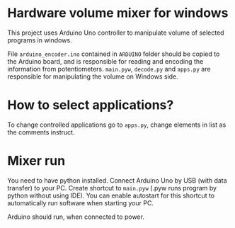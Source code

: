 # Hardware volume mixer for windows

This project uses Arduino Uno controller to manipulate volume of selected programs in windows.

File `arduino_encoder.ino` contained in `ARDUINO` folder should be copied to the Arduino board, and is responsible for reading and encoding the information from potentiometers.
`main.pyw`, `decode.py` and `apps.py` are responsible for manipulating the volume on Windows side.

# How to select applications?
To change controlled applications go to `apps.py`, change elements in list as the comments instruct.

# Mixer run
You need to have python installed. Connect Arduino Uno by USB (with data transfer) to your PC. Create shortcut to `main.pyw` (.pyw runs program by python without using IDE). You can enable autostart for this shortcut to automatically run software when starting your PC.

Arduino should run, when connected to power.